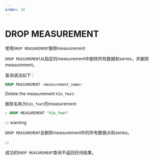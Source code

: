 ```yaml
---
order: 10
---
```


# DROP MEASUREMENT

使用`DROP MEASUREMENT`删除measurement

`DROP MEASUREMENT`从指定的measurement中删除所有数据和series，并删除measurement。

查询语法如下：
```sql
DROP MEASUREMENT <measurement_name>
```

Delete the measurement `h2o_feet`:

删除名称为`h2o_feet`的measurement

```sql
> DROP MEASUREMENT "h2o_feet"
```

::: warning

`DROP MEASUREMENT`会删除measurement中的所有数据点和series。

:::

成功的`DROP MEASUREMENT`查询不返回任何结果。
